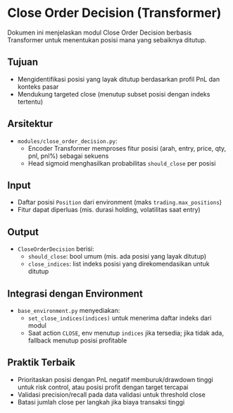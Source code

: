 # Close Order Decision (Transformer)

Dokumen ini menjelaskan modul Close Order Decision berbasis Transformer untuk menentukan posisi mana yang sebaiknya ditutup.

## Tujuan

- Mengidentifikasi posisi yang layak ditutup berdasarkan profil PnL dan konteks pasar
- Mendukung targeted close (menutup subset posisi dengan indeks tertentu)

## Arsitektur

- `modules/close_order_decision.py`:
  - Encoder Transformer memproses fitur posisi (arah, entry, price, qty, pnl, pnl%) sebagai sekuens
  - Head sigmoid menghasilkan probabilitas `should_close` per posisi

## Input

- Daftar posisi `Position` dari environment (maks `trading.max_positions`)
- Fitur dapat diperluas (mis. durasi holding, volatilitas saat entry)

## Output

- `CloseOrderDecision` berisi:
  - `should_close`: bool umum (mis. ada posisi yang layak ditutup)
  - `close_indices`: list indeks posisi yang direkomendasikan untuk ditutup

## Integrasi dengan Environment

- `base_environment.py` menyediakan:
  - `set_close_indices(indices)` untuk menerima daftar indeks dari modul
  - Saat action `CLOSE`, env menutup `indices` jika tersedia; jika tidak ada, fallback menutup posisi profitable

## Praktik Terbaik

- Prioritaskan posisi dengan PnL negatif memburuk/drawdown tinggi untuk risk control, atau posisi profit dengan target tercapai
- Validasi precision/recall pada data validasi untuk threshold close
- Batasi jumlah close per langkah jika biaya transaksi tinggi
